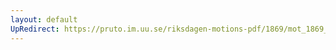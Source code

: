 ```yaml
---
layout: default
UpRedirect: https://pruto.im.uu.se/riksdagen-motions-pdf/1869/mot_1869__ak__12/mot_1869__ak__12-001.pdf
---
```

